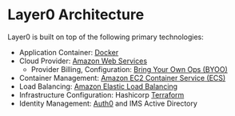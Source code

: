 # Layer0 Architecture

Layer0 is built on top of the following primary technologies:

* Application Container: [Docker](https://docs.docker.com/engine/understanding-docker/)
* Cloud Provider: [Amazon Web Services](https://aws.amazon.com/)
  * Provider Billing, Configuration: [Bring Your Own Ops (BYOO)](http://wikit.rxcorp.com/index.php/BYOO)
* Container Management: [Amazon EC2 Container Service (ECS)](http://docs.aws.amazon.com/AmazonECS/latest/developerguide/Welcome.html)
* Load Balancing: [Amazon Elastic Load Balancing](https://aws.amazon.com/elasticloadbalancing/)
* Infrastructure Configuration: Hashicorp [Terraform](https://www.terraform.io/docs/index.html)
* Identity Management: [Auth0](https://auth0.com/docs) and IMS Active Directory
